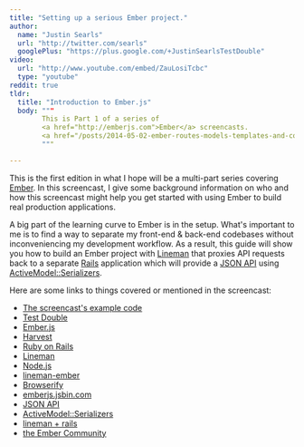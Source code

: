 ```yaml
---
title: "Setting up a serious Ember project."
author:
  name: "Justin Searls"
  url: "http://twitter.com/searls"
  googlePlus: "https://plus.google.com/+JustinSearlsTestDouble"
video:
  url: "http://www.youtube.com/embed/ZauLosiTcbc"
  type: "youtube"
reddit: true
tldr:
  title: "Introduction to Ember.js"
  body: """
        This is Part 1 of a series of
        <a href="http://emberjs.com">Ember</a> screencasts.
        <a href="/posts/2014-05-02-ember-routes-models-templates-and-controllers.html">Part 2</a>
        """

---
```


This is the first edition in what I hope will be a multi-part series covering [Ember](http://emberjs.com).
In this screencast, I give some background information on who and how this screencast might help you get started
with using Ember to build real production applications.

A big part of the learning curve to Ember is in the setup. What's important to me is to find a way to
 separate my front-end & back-end codebases without inconveniencing my development workflow. As a result,
 this guide will show you how to build an Ember project with [Lineman](http://linemanjs.com) that proxies API requests back to a
 separate [Rails](http://rubyonrails.org) application which will provide a
 [JSON API](http://jsonapi.org) using
 [ActiveModel::Serializers](https://github.com/rails-api/active_model_serializers).

Here are some links to things covered or mentioned in the screencast:

* [The screencast's example code](https://github.com/testdouble/good-day)
* [Test Double](http://testdouble.com)
* [Ember.js](http://emberjs.com)
* [Harvest](http://getharvest.com)
* [Ruby on Rails](http://rubyonrails.org)
* [Lineman](http://linemanjs.com)
* [Node.js](http://nodejs.org)
* [lineman-ember](https://github.com/linemanjs/lineman-ember)
* [Browserify](http://browserify.org)
* [emberjs.jsbin.com](http://emberjs.jsbin.com)
* [JSON API](http://jsonapi.org)
* [ActiveModel::Serializers](https://github.com/rails-api/active_model_serializers)
* [lineman + rails](http://linemanjs.com/rails.html)
* [the Ember Community](http://emberjs.com/community/)
